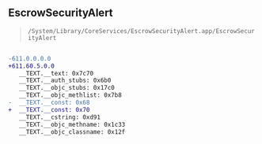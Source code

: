 ## EscrowSecurityAlert

> `/System/Library/CoreServices/EscrowSecurityAlert.app/EscrowSecurityAlert`

```diff

-611.0.0.0.0
+611.60.5.0.0
   __TEXT.__text: 0x7c70
   __TEXT.__auth_stubs: 0x6b0
   __TEXT.__objc_stubs: 0x17c0
   __TEXT.__objc_methlist: 0x7b8
-  __TEXT.__const: 0x68
+  __TEXT.__const: 0x70
   __TEXT.__cstring: 0xd91
   __TEXT.__objc_methname: 0x1c33
   __TEXT.__objc_classname: 0x12f

```
